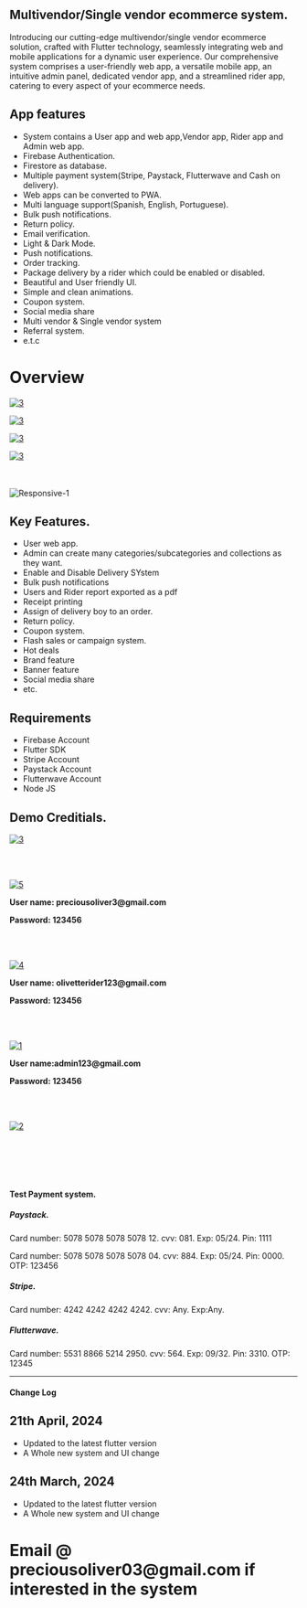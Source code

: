 <html>
   <body>
      <h2>Multivendor/Single vendor ecommerce system.</h2>
      <p> Introducing our cutting-edge multivendor/single vendor ecommerce solution, crafted with Flutter technology,
         seamlessly
         integrating web and mobile applications for a dynamic user experience. Our comprehensive system comprises a
         user-friendly web app, a versatile mobile app, an intuitive admin panel, dedicated vendor app, and a
         streamlined rider app, catering to every aspect of your ecommerce needs.
      <h2>App features</h2>
      <ul>
         <li> System contains a User app and web app,Vendor app, Rider app and Admin web app. </li>
         <li> Firebase Authentication. </li>
         <li> Firestore as database. </li>
         <li> Multiple payment system(Stripe, Paystack, Flutterwave and Cash on delivery). </li>
         <li> Web apps can be converted to PWA. </li>
         <li> Multi language support(Spanish, English, Portuguese). </li>
         <li> Bulk push notifications. </li>
         <li>Return policy.</li>
         <li>Email verification.</li>
         <li>Light & Dark Mode.</li>
         <li> Push notifications. </li>
         <li> Order tracking. </li>
         <li> Package delivery by a rider which could be enabled or disabled. </li>
         <li> Beautiful and User friendly UI. </li>
         <li> Simple and clean animations. </li>
         <li> Coupon system. </li>
         <li>Social media share</li>
         <li>
            Multi vendor & Single vendor system
         </li>
         <li> Referral system. </li>
         <li>e.t.c</li>
      </ul>
      <p>
      <h1>
         Overview
      </h1>
      <p>
         <a target="_blank" href="https://drive.google.com/file/d/1OaKaKchErEhYisoJpUpB5mZZmIcINhFa/preview">
         <img src="https://i.ibb.co/HX9rWtn/11.png" alt="3" border="0">
         </a>
      </p>
      <p>
         <a target="_blank" href="https://drive.google.com/file/d/1G9pMNk2wri3_cuHmJzaatm56raRnkZYJ/preview">
         <img src="https://i.ibb.co/VjSYWLJ/12.png" alt="3" border="0">
         </a>
      </p>
      <p>
         <a target="_blank" href="https://drive.google.com/file/d/1WDknJF3oJEO5ooLR-RMwPpB4LlmuiQqz/preview">
         <img src="https://i.ibb.co/RHvXm2M/13.png" alt="3" border="0">
         </a>
      </p>
      <p>
         <a target="_blank" href="https://drive.google.com/file/d/1TXINJHocktZ2Lp5I4ihjq0JwWJ41yJmL/preview">
         <img src="https://i.ibb.co/ZTXdKHm/14.png" alt="3" border="0">
         </a>
      </p>
      <br>
      <br>
      <img src="https://i.ibb.co/QJsJgkS/Responsive-1.png" alt="Responsive-1" border="0">
      </p>
      <h2>Key Features.</h2>
      <ul>
         <li> User web app. </li>
         <li> Admin can create many categories/subcategories and collections as they want. </li>
         <li>Enable and Disable Delivery SYstem</li>
         <li>
            Bulk push notifications
         </li>
         <li>
            Users and Rider report exported as a pdf
         </li>
         <li>Receipt printing</li>
         <li> Assign of delivery boy to an order. </li>
         <li> Return policy. </li>
         <li> Coupon system. </li>
         <li> Flash sales or campaign system. </li>
         <li>Hot deals</li>
         <li>Brand feature</li>
         <li>Banner feature</li>
         <li>Social media share</li>
         <li> etc. </li>
      </ul>
      <h2>Requirements</h2>
      <ul>
         <li>Firebase Account</li>
         <li>Flutter SDK</li>
         <li>Stripe Account</li>
         <li>
            Paystack Account
         </li>
         <li>
            Flutterwave Account
         </li>
         <li>
            Node JS
         </li>
      </ul>
      <h2> Demo Creditials. </h2>
      <p>
         <a target="_blank" href="https://drive.google.com/file/d/1vXZIUY5h-xrcQJIbr8iyu-UqS4o7oF8G/view?usp=sharing">
         <img src="https://i.ibb.co/sHb7h0n/3.png" alt="3" border="0">
         </a>
      </p>
      <br>
      <br>
      <p>
         <a target="_blank" href="https://drive.google.com/file/d/1rrrSAPLTfHf9Nqv4JCHjx8P3HBDG5luB/view?usp=sharing">
         <img src="https://i.ibb.co/NZvPVxk/5.png" alt="5" border="0">
         </a>
      </p>
      <p style="font-weight: bold"> User name: preciousoliver3@gmail.com </p>
      <p style="font-weight: bold"> Password: 123456 </p>
      <br>
      <br>
      <p>
         <a target="_blank" href="https://drive.google.com/file/d/1DgCBoz-CA6x8bNKUiP8Fj6t5_QSZQ6_P/view?usp=sharing">
         <img src="https://i.ibb.co/M9kKYv7/4.png" alt="4" border="0">
         </a>
      </p>
      <p style="font-weight: bold"> User name: olivetterider123@gmail.com </p>
      <p style="font-weight: bold"> Password: 123456 </p>
      <br>
      <br>
      <p>
         <a target="_blank" href="https://olivette-admin-stores-test.web.app/">
         <img src="https://i.ibb.co/WFhBnf6/1.png" alt="1" border="0">
         </a>
      </p>
      <p style="font-weight: bold"> User name:admin123@gmail.com </p>
      <p style="font-weight: bold"> Password: 123456 </p>
      <br>
      <br>
      <p>
         <a target="_blank" href="https://olivette-stores-test.web.app">
         <img src="https://i.ibb.co/3FdJ8KP/2.png" alt="2" border="0">
         </a>
      </p>
      <br>
      <br>
      <!-- <a target="_blank"
         href="https://codecanyon.net/item/functional-multi-purpose-flutter-app-and-admin-grocery-ecommerce-foodpharmacy-etc/28178788"
         <img src="https://i.ibb.co/f2WxnfY/6.png" alt="6" border="0">
         </a> -->
      <br>
      <br>
      </p>
      <h4> Test Payment system. </h4>
      <h5> Paystack. </h5>
      <p> Card number: 5078 5078 5078 5078 12. cvv: 081. Exp: 05/24. Pin: 1111 </p>
      <p> Card number: 5078 5078 5078 5078 04. cvv: 884. Exp: 05/24. Pin: 0000. OTP: 123456 </p>
      <h5> Stripe. </h5>
      <p> Card number: 4242 4242 4242 4242. cvv: Any. Exp:Any. </p>
      <h5> Flutterwave. </h5>
      <p> Card number: 5531 8866 5214 2950. cvv: 564. Exp: 09/32. Pin: 3310. OTP: 12345 </p>
      <hr>
      <h4>Change Log</h4>
      <h2>21th April, 2024</h2>
      <ul>
         <li>Updated to the latest flutter version</li>
         <li>A Whole new system and UI change</li>
      </ul>
      <h2>24th March, 2024</h2>
      <ul>
         <li>Updated to the latest flutter version</li>
         <li>A Whole new system and UI change</li>
      </ul>
      <h1>
         Email @ preciousoliver03@gmail.com if interested in the system
      </h1>
   </body>
</html>

